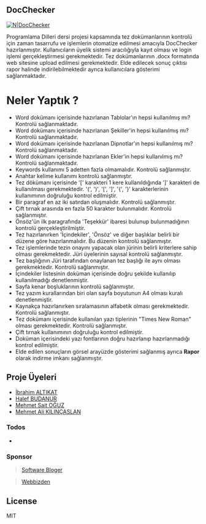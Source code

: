 ## DocChecker

[![N|DocChecker](https://cdn.volaresystems.com/Images/Posts/2019/12/aspnet_logo.png)](http://www.kriptarium.com/pd.html)

Programlama Dilleri dersi projesi kapsamında tez dokümanlarının kontrolü için zaman tasarrufu ve işlemlerin otomatize edilmesi amacıyla DocChecker hazırlanmıştır. Kullanıcıların üyelik sistemi aracılığıyla kayıt olması ve login işlemi gerçekleştirmesi gerekmektedir. Tez dokümanlarının .docx formatında web sitesine upload edilmesi gerekmektedir. Elde edilecek sonuç çıktısı rapor halinde indirilebilmektedir ayrıca kullanıcılara gösterimi sağlanmaktadır. 

# Neler Yaptık ?
  - Word dokümanı içerisinde hazırlanan Tablolar'ın hepsi kullanılmış mı? Kontrolü sağlanmaktadır.
  - Word dokümanı içerisinde hazırlanan Şekiller'in hepsi kullanılmış mı? Kontrolü sağlanmaktadır.
  - Word dokümanı içerisinde hazırlanan Dipnotlar'ın hepsi kullanılmış mı? Kontrolü sağlanmaktadır.
  - Word dokümanı içerisinde hazırlanan Ekler'in hepsi kullanılmış mı? Kontrolü sağlanmaktadır.
  - Keywords kullanımı 5 adetten fazla olmamalıdır. Kontrolü sağlanmıştır.
  - Anahtar kelime kullanımı kontrolü sağlanmıştır.
  - Tez dökümanı içerisinde '[' karakteri 1 kere kullanıldığında ']' karakteri de kullanılması gerekmektedir. '(', ')', '[', ']', '{', '}' karakterlerinin kullanımının doğruluğu kontrol edilmiştir.
  - Bir paragraf en az iki satırdan oluşmalıdır. Kontrolü sağlanmıştır.
  - Çift tırnak arasında en fazla 50 karakter bulunmalıdır. Kontrolü sağlanmıştır.
  - Önsöz'ün ilk paragrafında 'Teşekkür' ibaresi bulunup bulunmadığının kontrolü gerçekleştirilmiştir.
  - Tez hazırlanırken 'İçindekiler', 'Önsöz' ve diğer başlıklar belirli bir düzene göre hazırlanmalıdır. Bu düzenin kontrolü sağlanmıştır.
  - Tez işlemlerinde tezin onayını yapacak olan jürinin belirli kriterlere sahip olması gerekmektedir. Jüri üyelerinin sayısal kontrolü sağlanmıştır.
  - Tez başlığının Jüri tarafından onaylanan tez başlığı ile aynı olması gerekmektedir. Kontrolü sağlanmıştır.
  - İçindekiler listesinin doküman içerisinde doğru şekilde kullanılıp kullanılmadığı denetlenmiştir.
  - Sayfa kenar boşluklarının kontrolü sağlanmıştır.
  - Tez yazım kurallarından biri olan sayfa boyutunun A4 olması kuralı denetlenmiştir.
  - Kaynakça hazırlanırken sıralamasının alfabetik olması gerekmektedir. Kontrolü sağlanmıştır.
  - Tez dokümanı içerisinde kullanılan yazı tiplerinin "Times New Roman" olması gerekmektedir. Kontrolü sağlanmıştır.
  - Çift tırnak kullanımının doğruluğu kontrol edilmiştir.
  - Doküman içerisindeki yazı fontlarının doğru hazırlanıp hazırlanmadığı kontrol edilmiştir.
  - Elde edilen sonuçların görsel arayüzde gösterimi sağlanmış ayrıca **Rapor** olarak indirme imkanı sağlanmıştır.
 

## Proje Üyeleri
* [İbrahim ALTIKAT](https://github.com/IbrahimAltikat) 
* [Halef BUDANUR](https://github.com/reis5449) 
* [Mehmet Sait OĞUZ](https://github.com/msoguz44) 
* [Mehmet Ali KILINÇASLAN](https://github.com/47memed47) 



### Todos

 - 


### Sponsor

> [Software Bloger](http://softwarebloger.com/)

> [Webbizden](http://webbizden.com/)

License
----

MIT

